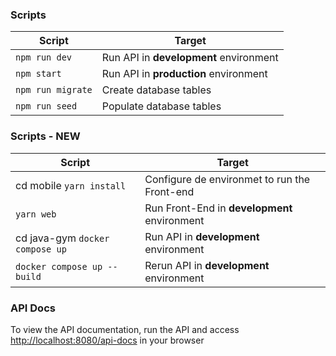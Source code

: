 
### Scripts

|                    Script | Target                                             |
| ------------------------- | -------------------------------------------------- |
|                    `npm run dev` | Run API in **development** environment      |
|                    `npm start` | Run API in **production** environment         |
|                    `npm run migrate` | Create database tables                  |
|                    `npm run seed` | Populate database tables                   |

### Scripts - NEW
|                    Script | Target                                             |
| ------------------------- | -------------------------------------------------- |
|      cd mobile   `yarn install` | Configure de environmet to run the Front-end |
|                  `yarn web` | Run Front-End in **development** environment     |
|      cd java-gym `docker compose up` | Run API in **development** environment  |
|                  `docker compose up --build` | Rerun API in **development** environment  |

### API Docs
To view the API documentation, run the API and access [http://localhost:8080/api-docs](http://localhost:8080/api-docs) in your browser